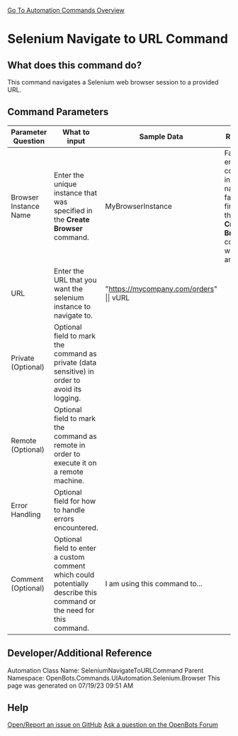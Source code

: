 <!--TITLE: Selenium Navigate to URL Command -->
<!-- SUBTITLE: a command in the UI Automation Commands\Selenium\Browser group. -->
[Go To Automation Commands Overview](/automation-commands)


# Selenium Navigate to URL Command


## What does this command do?
This command navigates a Selenium web browser session to a provided URL.


## Command Parameters
| Parameter Question   	| What to input  	|  Sample Data 	| Remarks  	|
| ---                    | ---               | ---           | ---       |
|Browser Instance Name|Enter the unique instance that was specified in the **Create Browser** command.|MyBrowserInstance|Failure to enter the correct instance name or failure to first call the **Create Browser** command will cause an error.|
|URL|Enter the URL that you want the selenium instance to navigate to.|"https://mycompany.com/orders" \|\| vURL||
|Private (Optional)|Optional field to mark the command as private (data sensitive) in order to avoid its logging.|||
|Remote (Optional)|Optional field to mark the command as remote in order to execute it on a remote machine.|||
|Error Handling|Optional field for how to handle errors encountered.|||
|Comment (Optional)|Optional field to enter a custom comment which could potentially describe this command or the need for this command.|I am using this command to...||


## Developer/Additional Reference
Automation Class Name: SeleniumNavigateToURLCommand
Parent Namespace: OpenBots.Commands.UIAutomation.Selenium.Browser
This page was generated on 07/19/23 09:51 AM


## Help
[Open/Report an issue on GitHub](https://github.com/OpenBotsAI/OpenBots.Studio/issues/new)
[Ask a question on the OpenBots Forum](https://openbots.ai/forums/)
